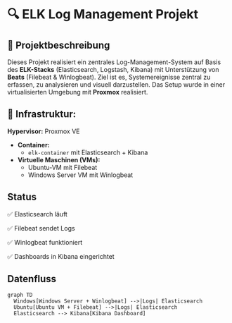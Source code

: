 # 🔍 ELK Log Management Projekt

## 🧾 Projektbeschreibung

Dieses Projekt realisiert ein zentrales Log-Management-System auf Basis des **ELK-Stacks** (Elasticsearch, Logstash, Kibana) mit Unterstützung von **Beats** (Filebeat & Winlogbeat). Ziel ist es, Systemereignisse zentral zu erfassen, zu analysieren und visuell darzustellen. Das Setup wurde in einer virtualisierten Umgebung mit **Proxmox** realisiert.


## 🔧 Infrastruktur:

 **Hypervisor:** Proxmox VE
- **Container:** 
  - `elk-container` mit Elasticsearch + Kibana
- **Virtuelle Maschinen (VMs):** 
  - Ubuntu-VM mit Filebeat 
  - Windows Server VM mit Winlogbeat


## Status

✅ Elasticsearch läuft

✅ Filebeat sendet Logs

✅ Winlogbeat funktioniert

✅ Dashboards in Kibana eingerichtet



## Datenfluss

```mermaid
graph TD
  Windows[Windows Server + Winlogbeat] -->|Logs| Elasticsearch
  Ubuntu[Ubuntu VM + Filebeat] -->|Logs| Elasticsearch
  Elasticsearch --> Kibana[Kibana Dashboard]



